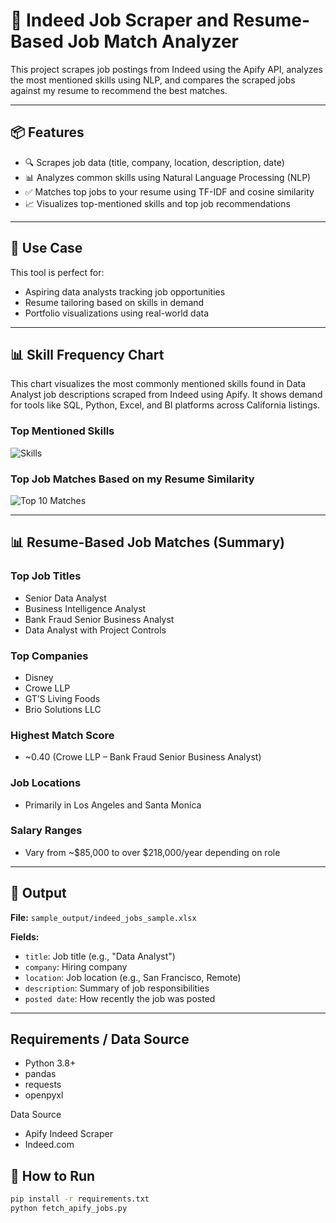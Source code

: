 # 🧠 Indeed Job Scraper and Resume-Based Job Match Analyzer

This project scrapes job postings from Indeed using the Apify API, analyzes the most mentioned skills using NLP, and compares the scraped jobs against my resume to recommend the best matches.

---

## 📦 Features

  - 🔍 Scrapes job data (title, company, location, description, date)
  - 📊 Analyzes common skills using Natural Language Processing (NLP)
  - ✅ Matches top jobs to your resume using TF-IDF and cosine similarity
  - 📈 Visualizes top-mentioned skills and top job recommendations

---

## 🧠 Use Case

This tool is perfect for:
  - Aspiring data analysts tracking job opportunities
  - Resume tailoring based on skills in demand
  - Portfolio visualizations using real-world data

---

## 📊 Skill Frequency Chart
This chart visualizes the most commonly mentioned skills found in Data Analyst job descriptions scraped from Indeed using Apify. It shows demand for tools like SQL, Python, Excel, and BI platforms across California listings.

### Top Mentioned Skills
![Skills](https://github.com/user-attachments/assets/b72c1cb9-9417-4139-abd7-161df0a398a0)

### Top Job Matches Based on my Resume Similarity
![Top 10 Matches](https://github.com/user-attachments/assets/2f7a7849-58d8-4d71-96d0-054404d3f73f)

---
## 📊 Resume-Based Job Matches (Summary)

### Top Job Titles
  - Senior Data Analyst
  - Business Intelligence Analyst
  - Bank Fraud Senior Business Analyst
  - Data Analyst with Project Controls

### Top Companies
  - Disney
  - Crowe LLP
  - GT’S Living Foods
  - Brio Solutions LLC

### Highest Match Score
  - ~0.40 (Crowe LLP – Bank Fraud Senior Business Analyst)

### Job Locations
  - Primarily in Los Angeles and Santa Monica

### Salary Ranges
  - Vary from ~$85,000 to over $218,000/year depending on role

---

## 📁 Output

**File:** `sample_output/indeed_jobs_sample.xlsx`

**Fields:**
- `title`: Job title (e.g., "Data Analyst")
- `company`: Hiring company
- `location`: Job location (e.g., San Francisco, Remote)
- `description`: Summary of job responsibilities
- `posted date`: How recently the job was posted

---
## Requirements / Data Source

- Python 3.8+
- pandas
- requests
- openpyxl

Data Source

- Apify Indeed Scraper
- Indeed.com


## 🧪 How to Run

```bash
pip install -r requirements.txt
python fetch_apify_jobs.py
